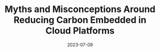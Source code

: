---
authors: Jialun Lyu, <u>Jaylen Wang</u>, Kali Frost, Chaojie Zhang, Celine Irvene,
  Esha Choukse, Rodrigo Fonseca, Ricardo Bianchini, Fiodar Kazhamiaka, Daniel S Berger
bibtex: "@inproceedings{lyu2023myths,\n    title={Myths and Misconceptions Around\
  \ Reducing Carbon Embedded in Cloud Platforms},\n    author={Lyu, Jialun and Wang,\
  \ Jaylen and Frost, Kali and Zhang, Chaojie and Irvene, Celine and Choukse, Esha\
  \ and Fonseca, Rodrigo and Bianchini, Ricardo and Kazhamiaka, Fiodar and Berger,\
  \ Daniel S},\n    booktitle={Workshop on Sustainable Computer Systems},\n    year={2023}\n\
  }\n"
citation: J. Lyu, J. Wang, K. Frost, C. Zhang, C. Irvene, E. Choukse, R. Fonseca,
  R. Bianchini, F. Kazhamiaka, and D. Berger, "Myths and Misconceptions Around Reducing
  Carbon Embedded in Cloud Platforms," in <i>Workshop on Sustainable Computer Systems</i>,
  2023.
collection: publications
conf_shorthand: HotCarbon
date: 2023-07-09
doi: 10.1145/3604930.3605717
paperurl: https://jaylenwang7.github.io/files/HotCarbon_23-2.pdf
title: Myths and Misconceptions Around Reducing Carbon Embedded in Cloud Platforms
venue: 2nd Workshop on Sustainable Computer Systems
venue_type: workshop
---